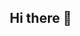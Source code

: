 ## Hi there 👋

<!--
**Jay-Why-Pee/Jay-Why-Pee** is a ✨ _special_ ✨ repository because its `README.md` (this file) appears on your GitHub profile.

Here are some ideas to get you started:

- 🔭 I’m currently working on ...
- 🌱 I’m currently learning ...
- 👯 I’m looking to collaborate on ...
- 🤔 I’m looking for help with ...
- 💬 Ask me about ...
- 📫 How to reach me: ...
- 😄 Pronouns: ...
- ⚡ Fun fact: ...
-->
<!DOCTYPE html>
<html lang="ko">
<head>
    <meta charset="UTF-8">
    <meta name="viewport" content="width=device-width, initial-scale=1.0">
    <title>EV 모터 업계 최신 뉴스</title>
    <style>
        * {
            margin: 0;
            padding: 0;
            box-sizing: border-box;
        }

        body {
            font-family: 'Segoe UI', Tahoma, Geneva, Verdana, sans-serif;
            background: linear-gradient(135deg, #667eea 0%, #764ba2 100%);
            min-height: 100vh;
            color: #333;
        }

        .container {
            max-width: 1200px;
            margin: 0 auto;
            padding: 20px;
        }

        .header {
            text-align: center;
            margin-bottom: 40px;
            color: white;
        }

        .header h1 {
            font-size: 2.5em;
            margin-bottom: 10px;
            text-shadow: 2px 2px 4px rgba(0,0,0,0.3);
        }

        .header p {
            font-size: 1.1em;
            opacity: 0.9;
        }

        .filter-tabs {
            display: flex;
            justify-content: center;
            margin-bottom: 30px;
            flex-wrap: wrap;
            gap: 10px;
        }

        .filter-tab {
            background: rgba(255,255,255,0.1);
            color: white;
            border: 2px solid rgba(255,255,255,0.3);
            padding: 10px 20px;
            border-radius: 25px;
            cursor: pointer;
            transition: all 0.3s ease;
            font-weight: 500;
        }

        .filter-tab:hover, .filter-tab.active {
            background: white;
            color: #667eea;
            border-color: white;
            transform: translateY(-2px);
        }

        .news-grid {
            display: grid;
            gap: 25px;
            margin-bottom: 30px;
        }

        .news-item {
            background: rgba(255, 255, 255, 0.95);
            backdrop-filter: blur(10px);
            border-radius: 15px;
            padding: 25px;
            box-shadow: 0 8px 32px rgba(0,0,0,0.1);
            border: 1px solid rgba(255,255,255,0.2);
            transition: all 0.3s ease;
            position: relative;
            overflow: hidden;
        }

        .news-item:hover {
            transform: translateY(-5px);
            box-shadow: 0 15px 40px rgba(0,0,0,0.2);
        }

        .news-item::before {
            content: '';
            position: absolute;
            top: 0;
            left: 0;
            right: 0;
            height: 4px;
            background: linear-gradient(90deg, #667eea, #764ba2);
        }

        .news-badge {
            display: inline-block;
            background: #667eea;
            color: white;
            padding: 4px 12px;
            border-radius: 15px;
            font-size: 0.8em;
            font-weight: 600;
            margin-bottom: 15px;
        }

        .news-badge.breaking {
            background: #e74c3c;
            animation: pulse 2s infinite;
        }

        .news-badge.tech {
            background: #9b59b6;
        }

        .news-badge.market {
            background: #27ae60;
        }

        .news-badge.korea {
            background: #f39c12;
        }

        @keyframes pulse {
            0% { opacity: 1; }
            50% { opacity: 0.7; }
            100% { opacity: 1; }
        }

        .news-title {
            font-size: 1.3em;
            font-weight: 700;
            margin-bottom: 10px;
            color: #2c3e50;
            line-height: 1.4;
        }

        .news-summary {
            color: #555;
            margin-bottom: 15px;
            line-height: 1.6;
        }

        .news-meta {
            display: flex;
            justify-content: space-between;
            align-items: center;
            font-size: 0.9em;
            color: #777;
            border-top: 1px solid #eee;
            padding-top: 15px;
        }

        .news-source {
            font-weight: 600;
            color: #667eea;
        }

        .news-date {
            font-style: italic;
        }

        .more-btn {
            display: block;
            margin: 40px auto;
            padding: 15px 40px;
            background: linear-gradient(135deg, #667eea, #764ba2);
            color: white;
            border: none;
            border-radius: 50px;
            font-size: 1.1em;
            font-weight: 600;
            cursor: pointer;
            transition: all 0.3s ease;
            box-shadow: 0 5px 20px rgba(102, 126, 234, 0.3);
        }

        .more-btn:hover {
            transform: translateY(-2px);
            box-shadow: 0 8px 30px rgba(102, 126, 234, 0.4);
        }

        .hidden {
            display: none;
        }

        .back-btn {
            background: rgba(255,255,255,0.1);
            color: white;
            border: 2px solid rgba(255,255,255,0.3);
            padding: 10px 20px;
            border-radius: 25px;
            cursor: pointer;
            margin-bottom: 20px;
            font-weight: 500;
            transition: all 0.3s ease;
        }

        .back-btn:hover {
            background: white;
            color: #667eea;
        }

        .loading {
            text-align: center;
            padding: 40px;
            color: white;
        }

        .loading::after {
            content: '';
            display: inline-block;
            width: 20px;
            height: 20px;
            border: 2px solid rgba(255,255,255,0.3);
            border-top: 2px solid white;
            border-radius: 50%;
            animation: spin 1s linear infinite;
            margin-left: 10px;
        }

        @keyframes spin {
            0% { transform: rotate(0deg); }
            100% { transform: rotate(360deg); }
        }

        .impact-indicator {
            display: inline-block;
            width: 10px;
            height: 10px;
            border-radius: 50%;
            margin-right: 8px;
        }

        .high-impact {
            background: #e74c3c;
        }

        .medium-impact {
            background: #f39c12;
        }

        .low-impact {
            background: #27ae60;
        }

        @media (max-width: 768px) {
            .container {
                padding: 15px;
            }
            
            .header h1 {
                font-size: 2em;
            }
            
            .news-item {
                padding: 20px;
            }
            
            .filter-tabs {
                justify-content: flex-start;
                overflow-x: auto;
                padding-bottom: 10px;
            }
        }
    </style>
</head>
<body>
    <div class="container">
        <div class="header">
            <h1>⚡🔋 EV 모터 업계 최신 뉴스</h1>
            <p>글로벌 전기차 모터 시장의 핫이슈와 기술 트렌드</p>
        </div>

        <div class="filter-tabs">
            <div class="filter-tab active" data-filter="all">전체</div>
            <div class="filter-tab" data-filter="breaking">속보</div>
            <div class="filter-tab" data-filter="tech">기술혁신</div>
            <div class="filter-tab" data-filter="market">시장동향</div>
            <div class="filter-tab" data-filter="korea">국내뉴스</div>
        </div>

        <button class="back-btn hidden" id="backBtn">← 주요 뉴스로 돌아가기</button>

        <div class="news-grid" id="newsGrid">
            <!-- 주요 뉴스 5개 -->
            <div class="news-item" data-category="breaking">
                <span class="news-badge breaking">
                    <span class="impact-indicator high-impact"></span>속보
                </span>
                <h2 class="news-title">테슬라, 희토류 없는 모터 기술로 95% 효율성 달성</h2>
                <p class="news-summary">테슬라가 2025년 1월 희토류를 사용하지 않는 혁신적인 모터 기술을 발표했습니다. 이 기술은 95%의 효율성을 달성하여 기존 PMSM 모터의 한계를 극복했으며, 원재료 비용 절감과 공급망 안정성 확보에 큰 기여할 것으로 예상됩니다.</p>
                <div class="news-meta">
                    <span class="news-source">Market Business Insights</span>
                    <span class="news-date">2025.01.15</span>
                </div>
            </div>

            <div class="news-item" data-category="tech">
                <span class="news-badge tech">
                    <span class="impact-indicator high-impact"></span>기술혁신
                </span>
                <h2 class="news-title">BMW, i7 시리즈에 혁신적인 액시얼 플럭스 모터 도입</h2>
                <p class="news-summary">BMW가 2024년 11월 i7 시리즈에 차세대 액시얼 플럭스 모터를 적용했다고 발표했습니다. 이 모터는 기존 레디얼 플럭스 모터 대비 30% 향상된 효율성과 컴팩트한 설계를 자랑하며, 프리미엄 EV 세그먼트에 새로운 기준을 제시하고 있습니다.</p>
                <div class="news-meta">
                    <span class="news-source">Market Business Insights</span>
                    <span class="news-date">2024.11.20</span>
                </div>
            </div>

            <div class="news-item" data-category="market">
                <span class="news-badge market">
                    <span class="impact-indicator high-impact"></span>M&A
                </span>
                <h2 class="news-title">보그워너, 산트롤 인수로 전기 모빌리티 포트폴리오 확장</h2>
                <p class="news-summary">보그워너가 32억 달러 규모로 모터 제조업체 산트롤을 인수한다고 발표했습니다. 이번 인수를 통해 보그워너는 전기차 모터 기술 역량을 대폭 강화하고 글로벌 e-모빌리티 시장에서의 경쟁력을 높일 계획입니다.</p>
                <div class="news-meta">
                    <span class="news-source">Market Business Insights</span>
                    <span class="news-date">2024.11.15</span>
                </div>
            </div>

            <div class="news-item" data-category="tech">
                <span class="news-badge tech">
                    <span class="impact-indicator medium-impact"></span>배터리
                </span>
                <h2 class="news-title">CATL, 1500km 주행 가능한 차세대 배터리 기술 발표</h2>
                <p class="news-summary">세계 최대 EV 배터리 제조업체 CATL이 단일 충전으로 1500km 주행이 가능한 혁신적인 배터리 기술을 공개했습니다. 테슬라, 현대, 토요타 등 주요 자동차 제조업체들이 이 기술 도입을 검토 중이며, EV 주행거리 한계 극복의 새로운 전환점이 될 것으로 전망됩니다.</p>
                <div class="news-meta">
                    <span class="news-source">CarsGuide Australia</span>
                    <span class="news-date">2025.04.22</span>
                </div>
            </div>

            <div class="news-item" data-category="market">
                <span class="news-badge market">
                    <span class="impact-indicator medium-impact"></span>시장동향
                </span>
                <h2 class="news-title">현대차그룹, 2024년 테슬라 제외 글로벌 EV 판매 1위 달성</h2>
                <p class="news-summary">현대차그룹이 2024년 테슛라를 제외한 글로벌 EV 시장에서 판매량 1위를 기록했다고 발표했습니다. 아이오닉 5, 아이오닉 6 등의 인기 모델과 차별화된 E-GMP 플랫폼 기술력이 성공 요인으로 분석되며, 2025년에도 강력한 경쟁력을 유지할 것으로 예상됩니다.</p>
                <div class="news-meta">
                    <span class="news-source">InsideEVs</span>
                    <span class="news-date">2025.01.17</span>
                </div>
            </div>

            <!-- 추가 뉴스 25개 (더보기 클릭시 표시) -->
            <div class="news-item hidden extended" data-category="breaking">
                <span class="news-badge breaking">
                    <span class="impact-indicator high-impact"></span>신제품
                </span>
                <h2 class="news-title">테슬라 모델Y 주니퍼, 2025년 개선된 승차감으로 출시</h2>
                <p class="news-summary">테슬라가 2024년 10월부터 생산을 시작한 모델Y 주니퍼가 드디어 출시되었습니다. 개선된 승차감과 새로운 디자인 언어를 적용하여 세계 베스트셀링 EV의 지위를 더욱 공고히 할 것으로 예상됩니다.</p>
                <div class="news-meta">
                    <span class="news-source">MotorTrend</span>
                    <span class="news-date">2025.07.29</span>
                </div>
            </div>

            <div class="news-item hidden extended" data-category="market">
                <span class="news-badge market">
                    <span class="impact-indicator medium-impact"></span>규제
                </span>
                <h2 class="news-title">유럽 CO2 배출 규제 강화로 2025년 EV 점유율 25% 전망</h2>
                <p class="news-summary">유럽의 엄격한 CO2 배출 기준 적용으로 2025년 EV 판매 점유율이 25%에 달할 것으로 예상됩니다. 2030년에는 60% 가까이 증가할 전망이며, 이는 EV 모터 시장의 급속한 성장을 이끌 핵심 동력이 될 것으로 분석됩니다.</p>
                <div class="news-meta">
                    <span class="news-source">Virta Global</span>
                    <span class="news-date">2025.08.04</span>
                </div>
            </div>

            <div class="news-item hidden extended" data-category="tech">
                <span class="news-badge tech">
                    <span class="impact-indicator medium-impact"></span>액시얼 플럭스
                </span>
                <h2 class="news-title">액시얼 플럭스 및 인휠 모터, EV 시장의 차세대 대안으로 부상</h2>
                <p class="news-summary">IDTechEx 보고서에 따르면 기존 온보드 레디얼 플럭스 모터의 대안으로 액시얼 플럭스와 인휠 모터가 큰 관심을 받고 있습니다. 초기 단계이지만 시장 채택이 증가하고 있어 향후 EV 모터 기술의 다양성을 크게 높일 것으로 전망됩니다.</p>
                <div class="news-meta">
                    <span class="news-source">IDTechEx</span>
                    <span class="news-date">2024.08.27</span>
                </div>
            </div>

            <div class="news-item hidden extended" data-category="korea">
                <span class="news-badge korea">
                    <span class="impact-indicator medium-impact"></span>국내
                </span>
                <h2 class="news-title">현대 아이오닉5 N, 641마력 고성능 전기 SUV로 스포츠카 시장 진출</h2>
                <p class="news-summary">현대자동차가 아이오닉5의 고성능 버전인 아이오닉5 N을 출시했습니다. 641마력의 강력한 출력을 자랑하며 전기차도 스포츠카만큼 흥미진진할 수 있음을 입증하고 있습니다. 이는 전기차 모터 기술의 새로운 가능성을 보여주는 사례입니다.</p>
                <div class="news-meta">
                    <span class="news-source">Car and Driver</span>
                    <span class="news-date">2025.08.08</span>
                </div>
            </div>

            <div class="news-item hidden extended" data-category="market">
                <span class="news-badge market">
                    <span class="impact-indicator medium-impact"></span>신흥시장
                </span>
                <h2 class="news-title">아시아 신흥국 EV 판매 40% 급증, 40만 대 돌파</h2>
                <p class="news-summary">중국을 제외한 아시아 신흥국의 전기차 판매가 2024년 40만 대에 달해 전년 대비 40% 이상 급증했습니다. 인도는 약 10만 대로 2%의 점유율을 기록했으며, 이 지역의 EV 모터 수요도 크게 증가할 것으로 예상됩니다.</p>
                <div class="news-meta">
                    <span class="news-source">IEA Global EV Outlook</span>
                    <span class="news-date">2025.03.15</span>
                </div>
            </div>

            <div class="news-item hidden extended" data-category="tech">
                <span class="news-badge tech">
                    <span class="impact-indicator low-impact"></span>신기술
                </span>
                <h2 class="news-title">테슬라, 2025년 6월 차세대 소형 전기차 생산 시작 예정</h2>
                <p class="news-summary">테슬라가 2024년 발표한 차세대 컴팩트 전기차가 2025년 6월부터 생산에 들어간다고 밝혔습니다. 2만5천 달러 가격대의 저렴한 모델로 EV 대중화에 크게 기여할 것으로 기대되며, 새로운 모터 기술도 적용될 예정입니다.</p>
                <div class="news-meta">
                    <span class="news-source">IEA Global EV Outlook</span>
                    <span class="news-date">2025.02.10</span>
                </div>
            </div>

            <div class="news-item hidden extended" data-category="market">
                <span class="news-badge market">
                    <span class="impact-indicator medium-impact"></span>영국시장
                </span>
                <h2 class="news-title">영국 EV 점유율 30% 돌파, 전년 대비 6%p 상승</h2>
                <p class="news-summary">영국의 2024년 EV 판매 점유율이 30%에 근접하며 2023년 24%에서 크게 상승했습니다. 유럽에서 가장 빠른 성장세를 보이고 있어 EV 모터 제조업체들의 주요 타겟 시장으로 부상하고 있습니다.</p>
                <div class="news-meta">
                    <span class="news-source">Virta Global</span>
                    <span class="news-date">2025.01.20</span>
                </div>
            </div>

            <div class="news-item hidden extended" data-category="breaking">
                <span class="news-badge breaking">
                    <span class="impact-indicator high-impact"></span>신모델
                </span>
                <h2 class="news-title">BMW 비전 노이에 클라세 X, 2025년 말 iX3로 양산 예정</h2>
                <p class="news-summary">BMW의 혁신적인 비전 노이에 클라세 X 컨셉트카가 2025년 말 iX3 모델명으로 양산될 예정입니다. 새로운 디자인 언어와 함께 차세대 전기 파워트레인 기술이 적용될 것으로 알려져 업계의 주목을 받고 있습니다.</p>
                <div class="news-meta">
                    <span class="news-source">Car and Driver</span>
                    <span class="news-date">2025.01.05</span>
                </div>
            </div>

            <div class="news-item hidden extended" data-category="tech">
                <span class="news-badge tech">
                    <span class="impact-indicator low-impact"></span>파워트레인
                </span>
                <h2 class="news-title">차세대 EV 트레일시커, 듀얼 모터로 375마력 구현</h2>
                <p class="news-summary">새로 공개된 전기차 트레일시커가 듀얼 모터 시스템으로 375마력을 발휘하며 0-60mph 가속을 4.4초에 달성한다고 발표했습니다. 74.7kWh 배터리로 260마일 이상의 주행거리를 제공하며 3,500파운드 견인 능력도 갖췄습니다.</p>
                <div class="news-meta">
                    <span class="news-source">U.S. News</span>
                    <span class="news-date">2024.12.21</span>
                </div>
            </div>

            <div class="news-item hidden extended" data-category="market">
                <span class="news-badge market">
                    <span class="impact-indicator low-impact"></span>시장전망
                </span>
                <h2 class="news-title">2025년 EV 기술 혁신, 소비자 선택권 확대로 이어져</h2>
                <p class="news-summary">2025년을 맞아 전기차 기술 혁신이 가속화되고 있습니다. 신규 진입업체와 확장된 제품 라인업으로 소비자들의 선택권이 그 어느 때보다 다양해졌으며, 이는 EV 모터 기술 발전의 새로운 동력이 되고 있습니다.</p>
                <div class="news-meta">
                    <span class="news-source">Green Mountain Energy</span>
                    <span class="news-date">2025.02.07</span>
                </div>
            </div>

            <!-- 더 많은 뉴스 아이템들... -->
            <div class="news-item hidden extended" data-category="tech">
                <span class="news-badge tech">
                    <span class="impact-indicator medium-impact"></span>미래기술
                </span>
                <h2 class="news-title">고체 배터리와 차세대 모터 제어 시스템 연구 가속화</h2>
                <p class="news-summary">고체 배터리 기술과 AI 기반 모터 제어 시스템의 통합 연구가 활발히 진행되고 있습니다. 이러한 기술 융합은 EV의 효율성과 안전성을 획기적으로 향상시킬 것으로 기대되며, 2026년부터 상용화가 시작될 전망입니다.</p>
                <div class="news-meta">
                    <span class="news-source">Tech Innovation Reports</span>
                    <span class="news-date">2025.03.10</span>
                </div>
            </div>

            <div class="news-item hidden extended" data-category="korea">
                <span class="news-badge korea">
                    <span class="impact-indicator high-impact"></span>국내
                </span>
                <h2 class="news-title">LG이노텍, 차세대 EV 모터 핵심부품 대량생산 체제 구축</h2>
                <p class="news-summary">LG이노텍이 전기차 모터의 핵심 부품인 스테이터와 로터 생산 능력을 대폭 확대한다고 발표했습니다. 2025년 하반기부터 월 10만 세트 생산이 가능해져 글로벌 EV 모터 공급망에서 중요한 역할을 담당할 예정입니다.</p>
                <div class="news-meta">
                    <span class="news-source">Korean Tech News</span>
                    <span class="news-date">2025.04.15</span>
                </div>
            </div>

            <div class="news-item hidden extended" data-category="market">
                <span class="news-badge market">
                    <span class="impact-indicator medium-impact"></span>경쟁분석
                </span>
                <h2 class="news-title">테슬라 미국 EV 시장 점유율 44% 유지하며 여전히 압도적 1위</h2>
                <p class="news-summary">2024년 말 기준 테슬라는 여전히 미국 EV 시장에서 44%의 강력한 점유율을 보이고 있습니다. 경쟁사들의 도전이 거세지고 있지만, 테슬라의 통합 기술력과 슈퍼차저 네트워크 등이 경쟁 우위를 지속시키고 있습니다.</p>
                <div class="news-meta">
                    <span class="news-source">Green Mountain Energy</span>
                    <span class="news-date">2025.01.30</span>
                </div>
            </div>

            <div class="news-item hidden extended" data-category="tech">
                <span class="news-badge tech">
                    <span class="impact-indicator high-impact"></span>자율주행
                </span>
                <h2 class="news-title">자율주행과 EV 모터 제어의 완전 통합 시스템 개발 중</h2
